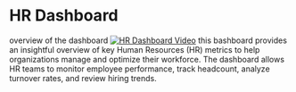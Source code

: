 # HR Dashboard
overview of the dashboard 
[![HR Dashboard Video](https://github.com/user-attachments/assets/382222b2-e099-4c21-9f23-fa3dd86c722e)](https://github.com/user-attachments/assets/382222b2-e099-4c21-9f23-fa3dd86c722e)
this bashboard provides an insightful overview of key Human Resources (HR) metrics to help organizations manage and optimize their workforce. The dashboard allows HR teams to monitor employee performance, track headcount, analyze turnover rates, and review hiring trends.

